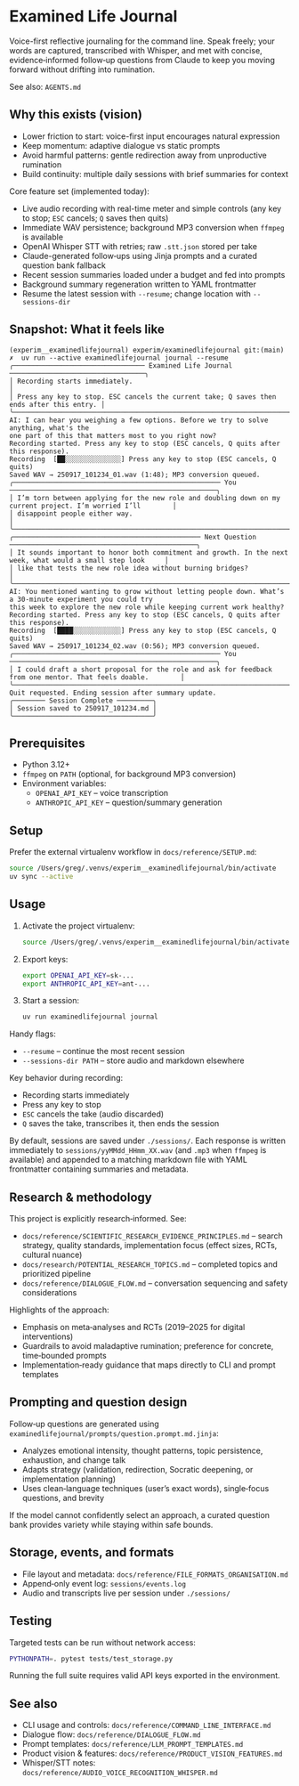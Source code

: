 # Examined Life Journal

Voice-first reflective journaling for the command line. Speak freely; your words are captured, transcribed with Whisper, and met with concise, evidence‑informed follow‑up questions from Claude to keep you moving forward without drifting into rumination.

See also: `AGENTS.md`

## Why this exists (vision)

- Lower friction to start: voice-first input encourages natural expression
- Keep momentum: adaptive dialogue vs static prompts
- Avoid harmful patterns: gentle redirection away from unproductive rumination
- Build continuity: multiple daily sessions with brief summaries for context

Core feature set (implemented today):
- Live audio recording with real-time meter and simple controls (any key to stop; `ESC` cancels; `Q` saves then quits)
- Immediate WAV persistence; background MP3 conversion when `ffmpeg` is available
- OpenAI Whisper STT with retries; raw `.stt.json` stored per take
- Claude-generated follow‑ups using Jinja prompts and a curated question bank fallback
- Recent session summaries loaded under a budget and fed into prompts
- Background summary regeneration written to YAML frontmatter
- Resume the latest session with `--resume`; change location with `--sessions-dir`

## Snapshot: What it feels like

```text
(experim__examinedlifejournal) experim/examinedlifejournal git:(main) ✗  uv run --active examinedlifejournal journal --resume
╭───────────────────────────────── Examined Life Journal ──────────────────────────────────╮
│ Recording starts immediately.                                                            │
│ Press any key to stop. ESC cancels the current take; Q saves then ends after this entry. │
╰──────────────────────────────────────────────────────────────────────────────────────────╯
AI: I can hear you weighing a few options. Before we try to solve anything, what's the
one part of this that matters most to you right now?
Recording started. Press any key to stop (ESC cancels, Q quits after this response).
Recording  [██░░░░░░░░░░░░░░] Press any key to stop (ESC cancels, Q quits)
Saved WAV → 250917_101234_01.wav (1:48); MP3 conversion queued.
╭──────────────────────────────────────────────────── You ────────────────────────────────────────────────────╮
│ I’m torn between applying for the new role and doubling down on my current project. I’m worried I’ll        │
│ disappoint people either way.                                                                               │
╰─────────────────────────────────────────────────────────────────────────────────────────────────────────────╯
╭─────────────────────────────────────────────── Next Question ───────────────────────────────────────────────╮
│ It sounds important to honor both commitment and growth. In the next week, what would a small step look     │
│ like that tests the new role idea without burning bridges?                                                  │
╰─────────────────────────────────────────────────────────────────────────────────────────────────────────────╯
AI: You mentioned wanting to grow without letting people down. What’s a 30‑minute experiment you could try
this week to explore the new role while keeping current work healthy?
Recording started. Press any key to stop (ESC cancels, Q quits after this response).
Recording  [████░░░░░░░░░░░░] Press any key to stop (ESC cancels, Q quits)
Saved WAV → 250917_101234_02.wav (0:56); MP3 conversion queued.
╭──────────────────────────────────────────────────── You ────────────────────────────────────────────────────╮
│ I could draft a short proposal for the role and ask for feedback from one mentor. That feels doable.        │
╰─────────────────────────────────────────────────────────────────────────────────────────────────────────────╯
Quit requested. Ending session after summary update.
╭──────── Session Complete ─────────╮
│ Session saved to 250917_101234.md │
╰───────────────────────────────────╯
```

## Prerequisites

- Python 3.12+
- `ffmpeg` on `PATH` (optional, for background MP3 conversion)
- Environment variables:
  - `OPENAI_API_KEY` – voice transcription
  - `ANTHROPIC_API_KEY` – question/summary generation

## Setup

Prefer the external virtualenv workflow in `docs/reference/SETUP.md`:

```bash
source /Users/greg/.venvs/experim__examinedlifejournal/bin/activate
uv sync --active
```

## Usage

1. Activate the project virtualenv:
   ```bash
   source /Users/greg/.venvs/experim__examinedlifejournal/bin/activate
   ```
2. Export keys:
   ```bash
   export OPENAI_API_KEY=sk-...
   export ANTHROPIC_API_KEY=ant-...
   ```
3. Start a session:
   ```bash
   uv run examinedlifejournal journal
   ```

Handy flags:
- `--resume` – continue the most recent session
- `--sessions-dir PATH` – store audio and markdown elsewhere

Key behavior during recording:
- Recording starts immediately
- Press any key to stop
- `ESC` cancels the take (audio discarded)
- `Q` saves the take, transcribes it, then ends the session

By default, sessions are saved under `./sessions/`. Each response is written immediately to `sessions/yyMMdd_HHmm_XX.wav` (and `.mp3` when `ffmpeg` is available) and appended to a matching markdown file with YAML frontmatter containing summaries and metadata.

## Research & methodology

This project is explicitly research‑informed. See:
- `docs/reference/SCIENTIFIC_RESEARCH_EVIDENCE_PRINCIPLES.md` – search strategy, quality standards, implementation focus (effect sizes, RCTs, cultural nuance)
- `docs/research/POTENTIAL_RESEARCH_TOPICS.md` – completed topics and prioritized pipeline
- `docs/reference/DIALOGUE_FLOW.md` – conversation sequencing and safety considerations

Highlights of the approach:
- Emphasis on meta‑analyses and RCTs (2019–2025 for digital interventions)
- Guardrails to avoid maladaptive rumination; preference for concrete, time‑bounded prompts
- Implementation‑ready guidance that maps directly to CLI and prompt templates

## Prompting and question design

Follow‑up questions are generated using `examinedlifejournal/prompts/question.prompt.md.jinja`:
- Analyzes emotional intensity, thought patterns, topic persistence, exhaustion, and change talk
- Adapts strategy (validation, redirection, Socratic deepening, or implementation planning)
- Uses clean‑language techniques (user’s exact words), single‑focus questions, and brevity

If the model cannot confidently select an approach, a curated question bank provides variety while staying within safe bounds.

## Storage, events, and formats

- File layout and metadata: `docs/reference/FILE_FORMATS_ORGANISATION.md`
- Append‑only event log: `sessions/events.log`
- Audio and transcripts live per session under `./sessions/`

## Testing

Targeted tests can be run without network access:

```bash
PYTHONPATH=. pytest tests/test_storage.py
```

Running the full suite requires valid API keys exported in the environment.

## See also

- CLI usage and controls: `docs/reference/COMMAND_LINE_INTERFACE.md`
- Dialogue flow: `docs/reference/DIALOGUE_FLOW.md`
- Prompt templates: `docs/reference/LLM_PROMPT_TEMPLATES.md`
- Product vision & features: `docs/reference/PRODUCT_VISION_FEATURES.md`
- Whisper/STT notes: `docs/reference/AUDIO_VOICE_RECOGNITION_WHISPER.md`
